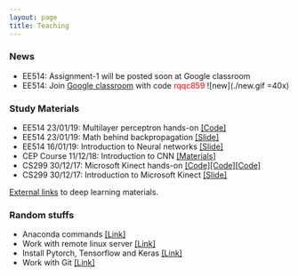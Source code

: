 ```yaml
---
layout: page
title: Teaching
---
```


### News

* EE514: Assignment-1 will be posted soon at Google classroom
* EE514: Join [Google classroom](http://classroom.google.com/) with code  <font color="red">rqqc859</font> ![new](./new.gif =40x)


### Study Materials

* EE514 23/01/19: Multilayer perceptron hands-on [[Code]](https://drive.google.com/drive/folders/1Nn6N0GopiXFUVvRA5Z3rTWJ7Yp7qm4Rd?usp=sharing)
* EE514 23/01/19: Math behind backpropagation [[Slide]](https://drive.google.com/file/d/1fcvALsno1d4W10wlUYWvi-hXI_yhqNq0/view?usp=sharing)
* EE514 16/01/19: Introduction to Neural networks [[Slide]](https://drive.google.com/file/d/1gCxPc1U3id6lzS4MuhliwPXC8dLltCxY/view?usp=sharing)
* CEP Course 11/12/18: Introduction to CNN [[Materials]](https://github.com/alwynmathew/CEP-DLcourse)
* CS299 30/12/17: Microsoft Kinect hands-on [[Code]](https://github.com/alwynmathew/libfreenect-with-python)[[Code]](https://github.com/alwynmathew/Kinect-for-windows)[[Code]](https://github.com/alwynmathew/Processing-for-Kinect)
* CS299 30/12/17: Introduction to Microsoft Kinect [[Slide]](https://drive.google.com/open?id=1p61ZeACxnCZI3NgO7dgDJBDj5aCoMIzD)

[External links](teaching/externallinks) to deep learning materials.

### Random stuffs

* Anaconda commands [[Link]](teaching/rand/conda)
* Work with remote linux server [[Link]](teaching/rand/linuxserver)
* Install Pytorch, Tensorflow and Keras [[Link]](teaching/rand/dlfw)
* Work with Git [[Link]](teaching/rand/git)